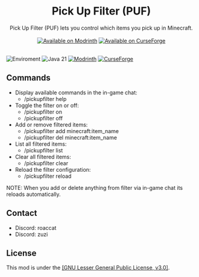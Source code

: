 <div align="center"><h1>Pick Up Filter (PUF)</h1></div>
<div align="center">Pick Up Filter (PUF) lets you control which items you pick up in Minecraft.</div>
<div><br></div>
<div align="center">
  <a href="https://modrinth.com/mod/pick-up-filter"><img src="https://cdn.jsdelivr.net/npm/@intergrav/devins-badges@3/assets/cozy/available/modrinth_vector.svg" alt="Available on Modrinth" /></a>
  <a href="https://www.curseforge.com/minecraft/mc-mods/pick-up-filter-puf"><img src="https://cdn.jsdelivr.net/npm/@intergrav/devins-badges@3/assets/cozy/available/curseforge_vector.svg" alt="Available on CurseForge" /></a>
</div>
<div><br></div>

![Enviroment](https://img.shields.io/badge/Enviroment-Client%20&%20Server-purple)
![Java 21](https://img.shields.io/badge/Language-Java%2021-orange)
[![Modrinth](https://img.shields.io/modrinth/dt/9VTOF9VP?color=00AF5C&label=downloads&logo=modrinth)](https://modrinth.com/mod/pick-up-filter)
[![CurseForge](https://img.shields.io/curseforge/dt/1287281?logo=curseforge&color=orange)](https://www.curseforge.com/minecraft/mc-mods/pick-up-filter-puf)

## Commands

- Display available commands in the in-game chat:
    - /pickupfilter help
- Toggle the filter on or off:
    - /pickupfilter on
    - /pickupfilter off
- Add or remove filtered items:
    - /pickupfilter add minecraft:item_name
    - /pickupfilter del minecraft:item_name
- List all filtered items:
    - /pickupfilter list
- Clear all filtered items:
    - /pickupfilter clear
- Reload the filter configuration:
    - /pickupfilter reload

NOTE: When you add or delete anything from filter via in-game chat its reloads automatically.

## Contact
- Discord: roaccat
- Discord: zuzi

## License

This mod is under the [[GNU Lesser General Public License, v3.0]](https://github.com/roaccat/pick-up-filter/blob/main/LICENSE).
